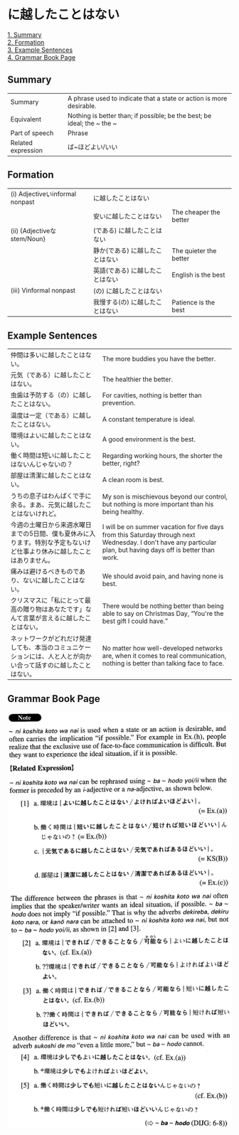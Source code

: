 # に越したことはない

[1. Summary](#summary)<br>
[2. Formation](#formation)<br>
[3. Example Sentences](#example-sentences)<br>
[4. Grammar Book Page](#grammar-book-page)<br>


## Summary

<table><tr>   <td>Summary</td>   <td>A phrase used to indicate that a state or action is more desirable.</td></tr><tr>   <td>Equivalent</td>   <td>Nothing is better than; if possible; be the best; be ideal; the ~ the ~</td></tr><tr>   <td>Part of speech</td>   <td>Phrase</td></tr><tr>   <td>Related expression</td>   <td>ば~ほどよい/いい</td></tr></table>

## Formation

<table class="table"><tbody><tr class="tr head"><td class="td"><span class="numbers">(i)</span> <span class="bold">Adjectiveいinformal nonpast</span></td><td class="td"><span class="concept">に越したことはない</span></td><td class="td"></td></tr><tr class="tr"><td class="td"></td><td class="td"><span>安い</span><span class="concept">に越したことはない</span></td><td class="td"><span>The cheaper the better</span></td></tr><tr class="tr head"><td class="td"><span class="numbers">(ii)</span> <span class="bold">{Adjectiveなstem/Noun}</span></td><td class="td"><span>(である)</span> <span class="concept">に越したことはない</span></td><td class="td"></td></tr><tr class="tr"><td class="td"></td><td class="td"><span>静か(である)</span> <span class="concept">に越したことはない</span></td><td class="td"><span>The quieter the better</span></td></tr><tr class="tr"><td class="td"></td><td class="td"><span>英語(である)</span> <span class="concept">に越したことはない</span></td><td class="td"><span>English is the best</span></td></tr><tr class="tr head"><td class="td"><span class="numbers">(iii)</span> <span class="bold">Vinformal nonpast</span></td><td class="td"><span>(の)</span> <span class="concept">に越したことはない</span></td><td class="td"></td></tr><tr class="tr"><td class="td"></td><td class="td"><span>我慢する(の)</span> <span class="concept">に越したことはない</span></td><td class="td"><span>Patience is the best</span></td></tr></tbody></table>

## Example Sentences

<table><tr>   <td>仲間は多いに越したことはない。</td>   <td>The more buddies you have the better.</td></tr><tr>   <td>元気（である）に越したことはない。</td>   <td>The healthier the better.</td></tr><tr>   <td>虫歯は予防する（の）に越したことはない。</td>   <td>For cavities, nothing is better than prevention.</td></tr><tr>   <td>温度は一定（である）に越したことはない。</td>   <td>A constant temperature is ideal.</td></tr><tr>   <td>環境はよいに越したことはない。</td>   <td>A good environment is the best.</td></tr><tr>   <td>働く時間は短いに越したことはないんじゃないの？</td>   <td>Regarding working hours, the shorter the better, right?</td></tr><tr>   <td>部屋は清潔に越したことはない。</td>   <td>A clean room is best.</td></tr><tr>   <td>うちの息子はわんぱくで手に余る。まあ、元気に越したことはないけれど。</td>   <td>My son is mischievous beyond our control, but nothing is more important than his being healthy.</td></tr><tr>   <td>今週の土曜日から来週水曜日までの5日間、僕も夏休みに入ります。特別な予定もないけど仕事より休みに越したことはありません。</td>   <td>I will be on summer vacation for ﬁve days from this Saturday through next Wednesday. I don't have any particular plan, but having days off is better than work.</td></tr><tr>   <td>痛みは避けるべきものであり、ないに越したことはない。</td>   <td>We should avoid pain, and having none is best.</td></tr><tr>   <td>クリスマスに「私にとって最高の贈り物はあなたです」なんて言葉が言えるに越したことはない。</td>   <td>There would be nothing better than being able to say on Christmas Day, “You're the best gift I could have.”</td></tr><tr>   <td>ネットワークがどれだけ発達しても、本当のコミュニケーションには、人と人とが向かい合って話すのに越したことはない。</td>   <td>No matter how well-developed networks are, when it comes to real communication, nothing is better than talking face to face.</td></tr></table>

## Grammar Book Page

![](../img/Advancedに越したことはない.png)

